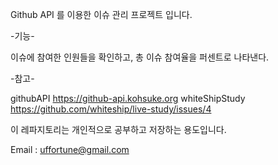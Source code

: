 
Github API 를 이용한 이슈 관리 프로젝트 입니다. 

-기능-

이슈에 참여한 인원들을 확인하고, 총 이슈 참여율을 퍼센트로 나타낸다.

-참고-

githubAPI  https://github-api.kohsuke.org
whiteShipStudy https://github.com/whiteship/live-study/issues/4

이 레파지토리는 개인적으로 공부하고 저장하는 용도입니다. 

Email : uffortune@gmail.com 
